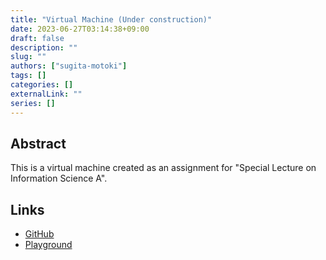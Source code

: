 ```yaml
---
title: "Virtual Machine (Under construction)"
date: 2023-06-27T03:14:38+09:00
draft: false
description: ""
slug: ""
authors: ["sugita-motoki"]
tags: []
categories: []
externalLink: ""
series: []
---
```


## Abstract

This is a virtual machine created as an assignment for "Special Lecture on Information Science A".

## Links

- [GitHub](https://github.com/SugitaMotoki/se-special-lecture-a)
- [Playground](https://sugitamotoki.github.io/se-special-lecture-a/)
